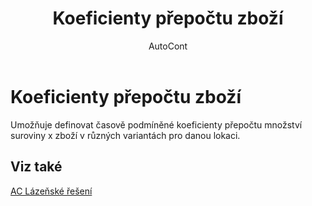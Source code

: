 ﻿---
    title: "Koeficienty přepočtu zboží"
    author: AutoCont
    ms.date: 04/30/2018
    ms.topic: article
    ms.prod: dynamics-nav-2017
    ms.contentlocale: cs-cz
    ms.lasthandoff: 04/30/2018
---

# Koeficienty přepočtu zboží

Umožňuje definovat časově podmíněné koeficienty přepočtu množství suroviny x zboží v různých variantách pro danou lokaci.  


## <a name="see-also"></a>Viz také
[AC Lázeňské řešení](ac-spa-solution.md)